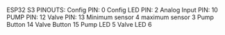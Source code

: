 ESP32 S3 PINOUTS:
Config PIN: 0
Config LED PIN: 2
Analog Input PIN: 10
PUMP PIN: 12
Valve PIN: 13
Minimum sensor 4
maximum sensor 3
Pump Button 14
Valve Button 15
Pump LED 5
Valve LED 6
